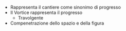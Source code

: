 - Rappresenta il cantiere come sinonimo di progresso
- Il Vortice rappresenta il progresso
	- Travolgente
- Compenetrazione dello spazio e della figura